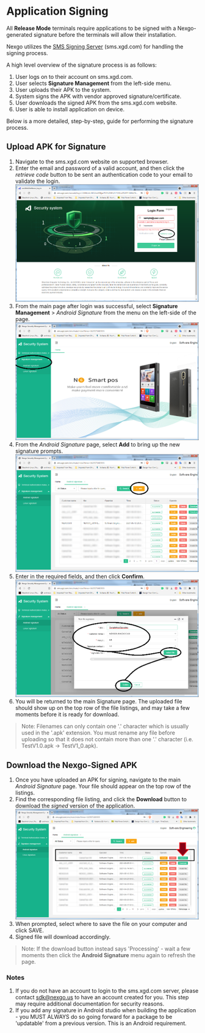 # Application Signing

All **Release Mode** terminals require applications to be signed with a Nexgo-generated signature before the terminals will allow their installation. 

Nexgo utilizes the [SMS Signing Server](https://sms.xgd.com/) (sms.xgd.com) for handling the signing process. 

A high level overview of the signature process is as follows:
1. User logs on to their account on sms.xgd.com.
2. User selects **Signature Management** from the left-side menu.
3. User uploads their APK to the system. 
4. System signs the APK with vendor approved signature/certificate.
5. User downloads the signed APK from the sms.xgd.com website. 
6. User is able to install application on device. 

Below is a more detailed, step-by-step, guide for performing the signature process.

## Upload APK for Signature
1. Navigate to the sms.xgd.com website on supported browser.
1. Enter the email and password of a valid account, and then click the *retrieve code* button to be sent an authentication code to your email to validate the login. 
![Login Page](/res/img/1_login.png)
1. From the main page after login was successful, select **Signature Management** > *Android Signature* from the menu on the left-side of the page. 
![Android Signature](/res/img/2_android_signature.png)
1. From the *Android Signature* page, select **Add** to bring up the new signature prompts.
![Sign New APK](/res/img/3_add_new_file.png)
1. Enter in the required fields, and then click **Confirm**.
![New Sig Prompt](/res/img/4_new_signature_prompt.png)
1. You will be returned to the main Signature page. The uploaded file should show up on the top row of the file listings, and may take a few moments before it is ready for download. 

> Note: Filenames can only contain one '.' character which is usually used in the '.apk' extension. You must rename any file before uploading so that it does not contain more than one '.' character (i.e. TestV1.0.apk -> TestV1_0.apk).

## Download the Nexgo-Signed APK
1. Once you have uploaded an APK for signing, navigate to the main *Android Signature* page. Your file should appear on the top row of the listings. 
1. Find the corresponding file listing, and click the **Download** button to download the *signed* version of the application. 
![Download APK](/res/img/5_download_file.png)
1. When prompted, select where to save the file on your computer and click SAVE. 
1. Signed file will download accordingly. 

> Note: If the download button instead says 'Processing' - wait a few moments then click the **Android Signature** menu again to refresh the page. 

### Notes
1. If you do not have an account to login to the sms.xgd.com server, please contact [sdk@nexgo.us](mailto:sdk@nexgo.us) to have an account created for you. This step may require additional documentation for security reasons. 
1. If you add any signature in Android studio when building the application - you MUST ALWAYS do so going forward for a package to be 'updatable' from a previous version. This is an Android requirement. 


